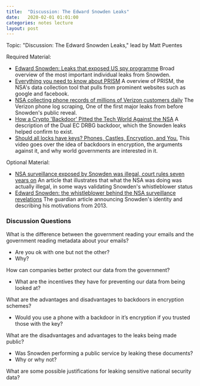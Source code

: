 ```yaml
---
title:  "Discussion: The Edward Snowden Leaks"
date:   2020-02-01 01:01:00
categories: notes lecture 
layout: post
---
```


Topic: "Discussion: The Edward Snowden Leaks," lead by Matt Puentes

Required Material:
 - [Edward Snowden: Leaks that exposed US spy programme][optional2] Broad overview of the most important individual leaks from Snowden.
 - [Everything you need to know about PRISM][req1] A overview of PRISM, the NSA's data collection tool that pulls from prominent websites such as google and facebook.
 - [NSA collecting phone records of millions of Verizon customers daily][req3] The Verizon phone log scraping, One of the first major leaks from before Snowden's public reveal.
 - [How a Crypto 'Backdoor' Pitted the Tech World Against the NSA][req4] A description of the Dual EC DRBG backdoor, which the Snowden leaks helped confirm to exist.
 - [Should all locks have keys? Phones, Castles, Encryption, and You.][req5] This video goes over the idea of backdoors in encryption, the arguments against it, and why world governments are interested in it.

[req1]:[https://www.theverge.com/2013/7/17/4517480/nsa-spying-prism-surveillance-cheat-sheet]
[req2]:https://www.newyorker.com/magazine/2019/09/23/edward-snowden-and-the-rise-of-whistle-blower-culture
[req3]:https://www.theguardian.com/world/2013/jun/06/nsa-phone-records-verizon-court-order
[req4]:https://www.wired.com/2013/09/nsa-backdoor/
[req5]:https://www.youtube.com/watch?v=VPBH1eW28mo


Optional Material:
 - [NSA surveillance exposed by Snowden was illegal, court rules seven years on][optional2] An article that illustrates that what the NSA was doing was actually illegal, in some ways validating Snowden's whistleblower status
 - [Edward Snowden: the whistleblower behind the NSA surveillance revelations][optional1] The guardian article announcing Snowden's identity and describing his motivations from 2013.

[optional1]:https://www.theguardian.com/world/2013/jun/09/edward-snowden-nsa-whistleblower-surveillance
[optional2]:https://www.theguardian.com/us-news/2020/sep/03/edward-snowden-nsa-surveillance-guardian-court-rules
[optional3]:https://www.bbc.com/news/world-us-canada-23123964

### Discussion Questions

What is the difference between the government reading your emails and the government reading metadata about your emails?
- Are you ok with one but not the other?
- Why?

How can companies better protect our data from the government?
- What are the incentives they have for preventing our data from being looked at?

What are the advantages and disadvantages to backdoors in encryption schemes?
- Would you use a phone with a backdoor in it’s encryption if you trusted those with the key?

What are the disadvantages and advantages to the leaks being made public?
- Was Snowden performing a public service by leaking these documents?
- Why or why not?

What are some possible justifications for leaking sensitive national security data?
